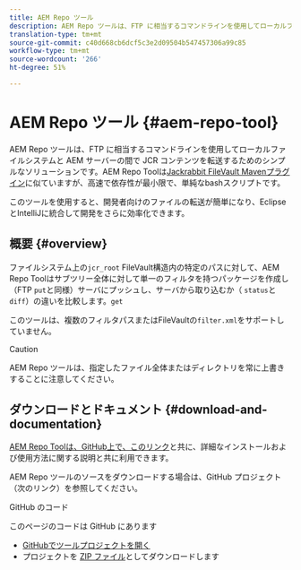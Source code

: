 ```yaml
---
title: AEM Repo ツール
description: AEM Repo ツールは、FTP に相当するコマンドラインを使用してローカルファイルシステムと AEM サーバーの間で JCR コンテンツを転送するためのシンプルなソリューションです。
translation-type: tm+mt
source-git-commit: c40d668cb6dcf5c3e2d09504b547457306a99c85
workflow-type: tm+mt
source-wordcount: '266'
ht-degree: 51%

---
```



# AEM Repo ツール {#aem-repo-tool}

AEM Repo ツールは、FTP に相当するコマンドラインを使用してローカルファイルシステムと AEM サーバーの間で JCR コンテンツを転送するためのシンプルなソリューションです。AEM Repo Toolは[Jackrabbit FileVault Mavenプラグイン](https://jackrabbit.apache.org/filevault-package-maven-plugin)に似ていますが、高速で依存性が最小限で、単純なbashスクリプトです。

このツールを使用すると、開発者向けのファイルの転送が簡単になり、EclipseとIntelliJに統合して開発をさらに効率化できます。

## 概要 {#overview}

ファイルシステム上の`jcr_root` FileVault構造内の特定のパスに対して、AEM Repo Toolはサブツリー全体に対して単一のフィルタを持つパッケージを作成し（FTP `put`と同様）サーバにプッシュし、サーバから取り込むか（ `status`と`diff`）の違いを比較します。`get`

このツールは、複数のフィルタパスまたはFileVaultの`filter.xml`をサポートしていません。

>[!CAUTION]
>
>AEM Repo ツールは、指定したファイル全体またはディレクトリを常に上書きすることに注意してください。

## ダウンロードとドキュメント  {#download-and-documentation}

[AEM Repo Toolは、GitHub上で、このリンク](https://github.com/Adobe-Marketing-Cloud/tools/tree/master/repo)と共に、詳細なインストールおよび使用方法に関する説明と共に利用できます。

AEM Repo ツールのソースをダウンロードする場合は、GitHub プロジェクト（次のリンク）を参照してください。

GitHub のコード

このページのコードは GitHub にあります

* [GitHubでツールプロジェクトを開く](https://github.com/Adobe-Marketing-Cloud/tools)
* プロジェクトを [ZIP ファイル](https://github.com/Adobe-Marketing-Cloud/tools/archive/master.zip)としてダウンロードします
